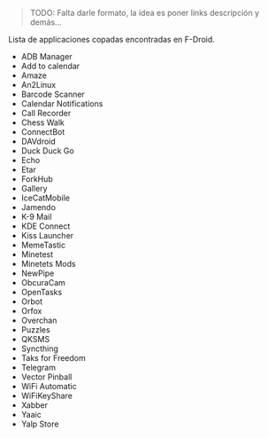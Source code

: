 <!-- TITLE: F-Droid Apps -->
<!-- SUBTITLE: Porque se puede tener un celular Android con software libre -->

> TODO: Falta darle formato, la idea es poner links descripción y demás...

Lista de applicaciones copadas encontradas en F-Droid.

* ADB Manager
* Add to calendar
* Amaze
* An2Linux
* Barcode Scanner
* Calendar Notifications
* Call Recorder
* Chess Walk
* ConnectBot
* DAVdroid
* Duck Duck Go
* Echo
* Etar
* ForkHub
* Gallery
* IceCatMobile
* Jamendo
* K-9 Mail
* KDE Connect
* Kiss Launcher
* MemeTastic
* Minetest
* Minetets Mods
* NewPipe
* ObcuraCam
* OpenTasks
* Orbot
* Orfox
* Overchan
* Puzzles
* QKSMS
* Syncthing
* Taks for Freedom
* Telegram
* Vector Pinball
* WiFi Automatic
* WiFiKeyShare
* Xabber
* Yaaic
* Yalp Store